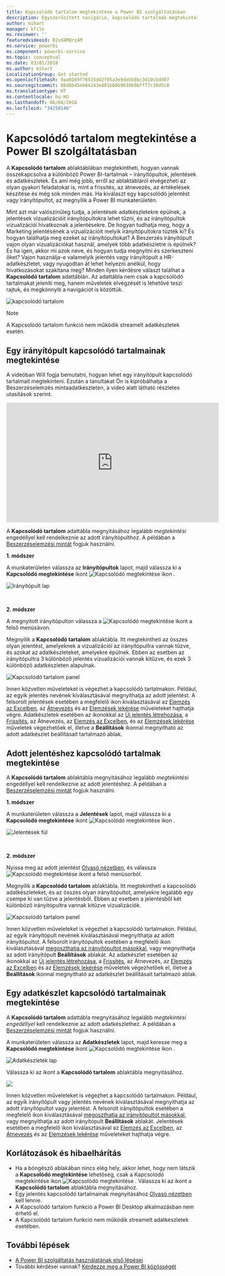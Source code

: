 ```yaml
---
title: Kapcsolódó tartalom megtekintése a Power BI szolgáltatásban
description: Egyszerűsített navigáció, kapcsolódó tartalmak megtekintése az irányítópultokban, jelentésekben és adatkészletekben
author: mihart
manager: kfile
ms.reviewer: ''
featuredvideoid: B2vd4MQrz4M
ms.service: powerbi
ms.component: powerbi-service
ms.topic: conceptual
ms.date: 03/01/2018
ms.author: mihart
LocalizationGroup: Get started
ms.openlocfilehash: 9aa0169f76515dd2f05a3e9debb8bc3d10cbdd07
ms.sourcegitcommit: 80d6b45eb84243e801b60b9038b9bff77c30d5c8
ms.translationtype: HT
ms.contentlocale: hu-HU
ms.lasthandoff: 06/04/2018
ms.locfileid: "34250146"
---
```

# <a name="view-related-content-in-power-bi-service"></a>Kapcsolódó tartalom megtekintése a Power BI szolgáltatásban
A **Kapcsolódó tartalom** ablaktáblában megtekintheti, hogyan vannak összekapcsolva a különböző Power BI-tartalmak – irányítópultok, jelentések és adatkészletek.  És ami még jobb, erről az ablaktábláról elvégezheti az olyan gyakori feladatokat is, mint a frissítés, az átnevezés, az értékelések készítése és még sok minden más. Ha kiválaszt egy kapcsolódó jelentést vagy irányítópultot, az megnyílik a Power BI munkaterületén.   

Mint azt már valószínűleg tudja, a jelentések adatkészletekre épülnek, a jelentések vizualizációit irányítópultokra lehet tűzni, és az irányítópultok vizualizációi hivatkoznak a jelentésekre. De hogyan tudhatja meg, hogy a Marketing jelentésének a vizualizációit melyik irányítópultokra tűzték ki? És hogyan találhatja meg ezeket az irányítópultokat? A Beszerzés irányítópult vajon olyan vizualizációkat használ, amelyek több adatkészletre is épülnek? És ha igen, akkor mi azok neve, és hogyan tudja megnyitni és szerkeszteni őket? Vajon használja-e valamelyik jelentés vagy irányítópult a HR-adatkészletet, vagy nyugodtan át lehet helyezni anélkül, hogy hivatkozásokat szakítana meg? Minden ilyen kérdésre választ találhat a **Kapcsolódó tartalom** adattáblán.  Az adattábla nem csak a kapcsolódó tartalmakat jeleníti meg, hanem műveletek elvégzését is lehetővé teszi rajtuk, és megkönnyíti a navigációt is közöttük.

![kapcsolódó tartalom](media/service-related-content/power-bi-view-related-dashboard-new.png)

> [!NOTE]
> A Kapcsolódó tartalom funkció nem működik streamelt adatkészletek esetén.
> 
> 

## <a name="view-related-content-for-a-dashboard"></a>Egy irányítópult kapcsolódó tartalmainak megtekintése
A videóban Will fogja bemutatni, hogyan lehet egy irányítópult kapcsolódó tartalmait megtekinteni. Ezután a tanultakat Ön is kipróbálhatja a Beszerzéselemzés mintaadatkészleten, a videó alatt látható részletes utasítások szerint.

<iframe width="560" height="315" src="https://www.youtube.com/embed/B2vd4MQrz4M#t=3m05s" frameborder="0" allowfullscreen></iframe>


A **Kapcsolódó tartalom** adattábla megnyitásához legalább *megtekintési* engedéllyel kell rendelkeznie az adott irányítópulthoz. A példában a [Beszerzéselemzési mintát](sample-procurement.md) fogjuk használni.

**1. módszer**

A munkaterületen válassza az **Irányítópultok** lapot, majd válassza ki a **Kapcsolódó megtekintése** ikont ![Kapcsolódó megtekintése ikon](media/service-related-content/power-bi-view-related-icon-new.png)  .

![Irányítópult lap](media/service-related-content/power-bi-view-related-dash-newer.png)

<br>

**2. módszer**

A megnyitott irányítópulton válassza a   ![Kapcsolódó megtekintése ikont](media/service-related-content/power-bi-view-related-new.png) a felső menüsávon.

Megnyílik a **Kapcsolódó tartalom** ablaktábla. Itt megtekintheti az összes olyan jelentést, amelyeknek a vizualizációi az irányítópultra vannak tűzve, és azokat az adatkészleteket, amelyekre épülnek. Ebben az esetben az irányítópultra 3 különböző jelentés vizualizációi vannak kitűzve, és ezek 3 különböző adatkészleten alapulnak.

![Kapcsolódó tartalom panel](media/service-related-content/power-bi-view-related-dashboard-new.png)

Innen közvetlen műveleteket is végezhet a kapcsolódó tartalmakon.  Például, az egyik jelentés nevének kiválasztásával megnyithatja az adott jelentést.  A felsorolt jelentések esetében a megfelelő ikon kiválasztásával az [Elemzés az Excelben](service-analyze-in-excel.md), az [Átnevezés](service-rename.md) és az [Elemzések lekérése](service-insights.md) műveleteket hajthatja végre. Adatkészletek esetében az ikonokkal az [Új jelentés létrehozása](service-report-create-new.md), a [Frissítés](refresh-data.md), az Átnevezés, az [Elemzés az Excelben](service-analyze-in-excel.md), és az [Elemzések lekérése](service-insights.md) műveletek végezhetőek el, illetve a **Beállítások** ikonnal megnyitható az adott adatkészlet beállításait tartalmazó ablak.  

## <a name="view-related-content-for-a-report"></a>Adott jelentéshez kapcsolódó tartalmak megtekintése
A **Kapcsolódó tartalom** ablaktábla megnyitásához legalább *megtekintési* engedéllyel kell rendelkeznie az adott jelentéshez. A példában a [Beszerzéselemzési mintát](sample-procurement.md) fogjuk használni.

**1. módszer**

A munkaterületen válassza a **Jelentések** lapot, majd válassza ki a **Kapcsolódó megtekintése** ikont ![Kapcsolódó megtekintése ikon](media/service-related-content/power-bi-view-related-icon-new.png)  .

![Jelentések fül](media/service-related-content/power-bi-view-related-report-newer.png)

<br>

**2. módszer**

Nyissa meg az adott jelentést [Olvasó nézetben](service-reading-view-and-editing-view.md), és válassza  ![Kapcsolódó megtekintése ikont](media/service-related-content/power-bi-view-related-new.png) a felső menüsorból.

Megnyílik a **Kapcsolódó tartalom** ablaktábla. Itt megtekintheti a kapcsolódó adatkészleteket, és az összes olyan irányítópultot, amelyekre legalább egy csempe ki van tűzve a jelentésből. Ebben az esetben a jelentésből két különböző irányítópultra vannak kitűzve vizualizációk.

![Kapcsolódó tartalom panel](media/service-related-content/power-bi-view-related-report.png)

Innen közvetlen műveleteket is végezhet a kapcsolódó tartalmakon.  Például, az egyik irányítópult nevének kiválasztásával megnyithatja az adott irányítópultot.  A felsorolt irányítópultok esetében a megfelelő ikon kiválasztásával [megoszthatja az irányítópultot másokkal](service-share-dashboards.md), vagy megnyithatja az adott irányítópult **Beállítások** ablakát. Az adatkészlet esetében az ikonokkal az [Új jelentés létrehozása](service-report-create-new.md), a [Frissítés](refresh-data.md), az Átnevezés, az [Elemzés az Excelben](service-analyze-in-excel.md) és az [Elemzések lekérése](service-insights.md) műveletek végezhetőek el, illetve a **Beállítások** ikonnal megnyitható az adatkészlet beállításait tartalmazó ablak.  

## <a name="view-related-content-for-a-dataset"></a>Egy adatkészlet kapcsolódó tartalmainak megtekintése
A **Kapcsolódó tartalom** adattábla megnyitásához legalább *megtekintési engedéllyel* kell rendelkeznie az adott adatkészlethez. A példában a [Beszerzéselemzési mintát](sample-procurement.md) fogjuk használni.

A munkaterületen válassza az **Adatkészletek** lapot, majd keresse meg a **Kapcsolódó megtekintése** ikont ![Kapcsolódó megtekintése ikon](media/service-related-content/power-bi-view-related-icon-new.png)  .

![Adatkészletek lap](media/service-related-content/power-bi-view-related-dataset-newer.png)

Válassza ki az ikont a **Kapcsolódó tartalom** ablaktábla megnyitásához.

![](media/service-related-content/power-bi-datasets.png)

Innen közvetlen műveleteket is végezhet a kapcsolódó tartalmakon.  Például, az egyik irányítópult vagy jelentés nevének kiválasztásával megnyithatja az adott irányítópultot vagy jelentést.  A felsorolt irányítópultok esetében a megfelelő ikon kiválasztásával [megoszthatja az irányítópultot másokkal](service-share-dashboards.md), vagy megnyithatja az adott irányítópult **Beállítások** ablakát. Jelentések esetében a megfelelő ikon kiválasztásával az [Elemzés az Excelben](service-analyze-in-excel.md), az [Átnevezés](service-rename.md) és az [Elemzések lekérése](service-insights.md) műveleteket hajthatja végre.  

## <a name="limitations-and-troubleshooting"></a>Korlátozások és hibaelhárítás
* Ha a böngésző ablakában nincs elég hely, akkor lehet, hogy nem látszik a **Kapcsolódó megtekintése** lehetőség, csak a Kapcsolódó megtekintése ikon  ![Kapcsolódó megtekintése](media/service-related-content/power-bi-view-related-icon-new.png)  . Válassza ki az ikont a **Kapcsolódó tartalom** ablaktábla megnyitásához.
* Egy jelentés kapcsolódó tartalmainak megnyitásához [Olvasó nézetben](service-reading-view-and-editing-view.md) kell lennie.
* A Kapcsolódó tartalom funkció a Power BI Desktop alkalmazásban nem érhető el.
* A Kapcsolódó tartalom funkció nem működik streamelt adatkészletek esetében.

## <a name="next-steps"></a>További lépések
* [A Power BI szolgáltatás használatának első lépései](service-get-started.md)
* További kérdései vannak? [Kérdezze meg a Power BI közösségét](http://community.powerbi.com/)

